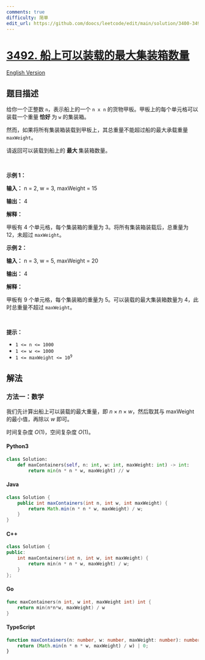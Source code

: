 ```yaml
---
comments: true
difficulty: 简单
edit_url: https://github.com/doocs/leetcode/edit/main/solution/3400-3499/3492.Maximum%20Containers%20on%20a%20Ship/README.md
---
```


<!-- problem:start -->

# [3492. 船上可以装载的最大集装箱数量](https://leetcode.cn/problems/maximum-containers-on-a-ship)

[English Version](/solution/3400-3499/3492.Maximum%20Containers%20on%20a%20Ship/README_EN.md)

## 题目描述

<!-- description:start -->

<p>给你一个正整数 <code>n</code>，表示船上的一个 <code>n x n</code> 的货物甲板。甲板上的每个单元格可以装载一个重量<strong> 恰好 </strong>为 <code>w</code> 的集装箱。</p>

<p>然而，如果将所有集装箱装载到甲板上，其总重量不能超过船的最大承载重量 <code>maxWeight</code>。</p>

<p>请返回可以装载到船上的 <strong>最大 </strong>集装箱数量。</p>

<p>&nbsp;</p>

<p><strong class="example">示例 1：</strong></p>

<div class="example-block">
<p><strong>输入：</strong> <span class="example-io">n = 2, w = 3, maxWeight = 15</span></p>

<p><strong>输出：</strong> 4</p>

<p><strong>解释：</strong></p>

<p>甲板有 4 个单元格，每个集装箱的重量为 3。将所有集装箱装载后，总重量为 12，未超过 <code>maxWeight</code>。</p>
</div>

<p><strong class="example">示例 2：</strong></p>

<div class="example-block">
<p><strong>输入：</strong> <span class="example-io">n = 3, w = 5, maxWeight = 20</span></p>

<p><strong>输出：</strong> <span class="example-io">4</span></p>

<p><strong>解释：</strong></p>

<p>甲板有 9 个单元格，每个集装箱的重量为 5。可以装载的最大集装箱数量为 4，此时总重量不超过 <code>maxWeight</code>。</p>
</div>

<p>&nbsp;</p>

<p><strong>提示：</strong></p>

<ul>
	<li><code>1 &lt;= n &lt;= 1000</code></li>
	<li><code>1 &lt;= w &lt;= 1000</code></li>
	<li><code>1 &lt;= maxWeight &lt;= 10<sup>9</sup></code></li>
</ul>

<!-- description:end -->

## 解法

<!-- solution:start -->

### 方法一：数学

我们先计算出船上可以装载的最大重量，即 $n \times n \times w$，然后取其与 $\text{maxWeight}$ 的最小值，再除以 $w$ 即可。

时间复杂度 $O(1)$，空间复杂度 $O(1)$。

<!-- tabs:start -->

#### Python3

```python
class Solution:
    def maxContainers(self, n: int, w: int, maxWeight: int) -> int:
        return min(n * n * w, maxWeight) // w
```

#### Java

```java
class Solution {
    public int maxContainers(int n, int w, int maxWeight) {
        return Math.min(n * n * w, maxWeight) / w;
    }
}
```

#### C++

```cpp
class Solution {
public:
    int maxContainers(int n, int w, int maxWeight) {
        return min(n * n * w, maxWeight) / w;
    }
};
```

#### Go

```go
func maxContainers(n int, w int, maxWeight int) int {
	return min(n*n*w, maxWeight) / w
}
```

#### TypeScript

```ts
function maxContainers(n: number, w: number, maxWeight: number): number {
    return (Math.min(n * n * w, maxWeight) / w) | 0;
}
```

<!-- tabs:end -->

<!-- solution:end -->

<!-- problem:end -->
